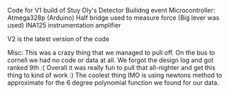 Code for V1 build of Stuy Oly's Detector Builidng event
Microcontroller: Atmega328p (Arduino)
Half bridge used to measure force (Big lever was used)
INA125 instrumentation amplifier

V2 is the latest version of the code

Misc:
This was a crazy thing that we managed to pull off. On the bus to cornell we had no code or data at all.
We forgot the design log and got ranked 9th :(
Overall it was really fun to pull that all-nighter and get this thing to kind of work :)
The coolest thing IMO is using newtons method to approximate for the 6 degree polynomial function we found for our data.

